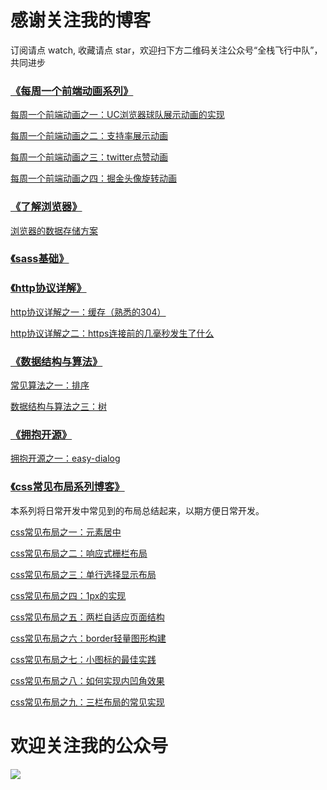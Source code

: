 # 感谢关注我的博客
订阅请点 watch, 收藏请点 star，欢迎扫下方二维码关注公众号“全栈飞行中队”，共同进步
### [《每周一个前端动画系列》](https://juejin.im/collection/5a92d57cf265da258cd80397)
[每周一个前端动画之一：UC浏览器球队展示动画的实现](https://juejin.im/post/5a74902e5188257a64266f83)

[每周一个前端动画之二：支持率展示动画](https://juejin.im/post/5a7ffb22f265da4e9016a89a)

[每周一个前端动画之三：twitter点赞动画](https://juejin.im/post/5a918bcf6fb9a063475f9bf1)

[每周一个前端动画之四：掘金头像旋转动画](https://juejin.im/post/5a9bc63f6fb9a028be357720)

### [《了解浏览器》]()
[浏览器的数据存储方案](https://zhyjor.github.io/2018/04/11/%E6%B5%8F%E8%A7%88%E5%99%A8%E7%9A%84%E6%95%B0%E6%8D%AE%E5%AD%98%E5%82%A8%E6%96%B9%E6%A1%88/)

### [《sass基础》](https://zhyjor.github.io/tags/sass%E5%9F%BA%E7%A1%80/)


### [《http协议详解》](https://zhyjor.github.io/tags/http%E5%8D%8F%E8%AE%AE%E8%AF%A6%E8%A7%A3/)

[http协议详解之一：缓存（熟悉的304）](https://zhyjor.github.io/2018/01/11/http%E5%8D%8F%E8%AE%AE%E8%AF%A6%E8%A7%A3%E4%B9%8B%E4%B8%80%EF%BC%9A%E7%BC%93%E5%AD%98%EF%BC%88%E7%86%9F%E6%82%89%E7%9A%84304%EF%BC%89/)

[http协议详解之二：https连接前的几毫秒发生了什么](https://zhyjor.github.io/2018/02/06/http%E5%8D%8F%E8%AE%AE%E8%AF%A6%E8%A7%A3%E4%B9%8B%E4%BA%8C%EF%BC%9Ahttps%E8%BF%9E%E6%8E%A5%E5%89%8D%E7%9A%84%E5%87%A0%E6%AF%AB%E7%A7%92%E5%8F%91%E7%94%9F%E4%BA%86%E4%BB%80%E4%B9%88/)

### [《数据结构与算法》 ](https://zhyjor.github.io/tags/%E6%95%B0%E6%8D%AE%E7%BB%93%E6%9E%84%E4%B8%8E%E7%AE%97%E6%B3%95/)

[常见算法之一：排序](https://zhyjor.github.io/2018/02/01/%E5%B8%B8%E8%A7%81%E7%AE%97%E6%B3%95%E4%B9%8B%E4%B8%80%EF%BC%9A%E6%8E%92%E5%BA%8F/)

[数据结构与算法之三：树](https://zhyjor.github.io/2018/03/29/%E6%95%B0%E6%8D%AE%E7%BB%93%E6%9E%84%E4%B8%8E%E7%AE%97%E6%B3%95%E4%B9%8B%E5%9B%9B%EF%BC%9A%E6%A0%91/)

### [《拥抱开源》](https://zhyjor.github.io/tags/%E6%8B%A5%E6%8A%B1%E5%BC%80%E6%BA%90/)

[拥抱开源之一：easy-dialog](https://zhyjor.github.io/2018/04/30/%E6%8B%A5%E6%8A%B1%E5%BC%80%E6%BA%90%E4%B9%8B%E4%B8%80%EF%BC%9Aeasy-dialog/)

### [《css常见布局系列博客》](https://zhyjor.github.io/tags/css%E5%B8%B8%E8%A7%81%E5%B8%83%E5%B1%80/)

本系列将日常开发中常见到的布局总结起来，以期方便日常开发。

[css常见布局之一：元素居中](https://zhyjor.github.io/2018/03/06/css%E5%B8%B8%E8%A7%81%E5%B8%83%E5%B1%80%E4%B9%8B%E4%B8%80%EF%BC%9A%E5%85%83%E7%B4%A0%E5%B1%85%E4%B8%AD/)

[css常见布局之二：响应式栅栏布局](https://zhyjor.github.io/2018/04/11/css%E5%B8%B8%E8%A7%81%E5%B8%83%E5%B1%80%E4%B9%8B%E4%BA%8C%EF%BC%9A%E5%93%8D%E5%BA%94%E5%BC%8F%E6%A0%85%E6%A0%8F%E5%B8%83%E5%B1%80/)

[css常见布局之三：单行选择显示布局](https://zhyjor.github.io/2018/06/11/css%E5%B8%B8%E8%A7%81%E5%B8%83%E5%B1%80%E4%B9%8B%E4%B8%89%EF%BC%9A%E5%8D%95%E8%A1%8C%E9%80%89%E6%8B%A9%E6%98%BE%E7%A4%BA%E5%B8%83%E5%B1%80/)

[css常见布局之四：1px的实现](https://zhyjor.github.io/2018/06/19/css%E5%B8%B8%E8%A7%81%E5%B8%83%E5%B1%80%E4%B9%8B%E5%9B%9B%EF%BC%9A1px%E7%9A%84%E5%AE%9E%E7%8E%B0/)

[css常见布局之五：两栏自适应页面结构](https://zhyjor.github.io/2018/06/26/css%E5%B8%B8%E8%A7%81%E5%B8%83%E5%B1%80%E4%B9%8B%E4%BA%94%EF%BC%9A%E4%B8%A4%E6%A0%8F%E8%87%AA%E9%80%82%E5%BA%94%E9%A1%B5%E9%9D%A2%E7%BB%93%E6%9E%84/)

[css常见布局之六：border轻量图形构建](https://zhyjor.github.io/2018/06/27/css%E5%B8%B8%E8%A7%81%E5%B8%83%E5%B1%80%E4%B9%8B%E5%85%AD%EF%BC%9Aborder%E8%BD%BB%E9%87%8F%E5%9B%BE%E5%BD%A2%E6%9E%84%E5%BB%BA/)

[css常见布局之七：小图标的最佳实践](https://zhyjor.github.io/2018/06/28/css%E5%B8%B8%E8%A7%81%E5%B8%83%E5%B1%80%E4%B9%8B%E4%B8%83%EF%BC%9A%E5%B0%8F%E5%9B%BE%E6%A0%87%E7%9A%84%E6%9C%80%E4%BD%B3%E5%AE%9E%E8%B7%B5/)

[css常见布局之八：如何实现内凹角效果](https://zhyjor.github.io/2018/07/06/css%E5%B8%B8%E8%A7%81%E5%B8%83%E5%B1%80%E4%B9%8B%E5%85%AB%EF%BC%9A%E5%A6%82%E4%BD%95%E5%AE%9E%E7%8E%B0%E5%86%85%E5%87%B9%E8%A7%92%E6%95%88%E6%9E%9C/)

[css常见布局之九：三栏布局的常见实现](https://zhyjor.github.io/2018/07/16/css%E5%B8%B8%E8%A7%81%E5%B8%83%E5%B1%80%E4%B9%8B%E4%B9%9D%EF%BC%9A%E4%B8%89%E6%A0%8F%E5%B8%83%E5%B1%80%E7%9A%84%E5%B8%B8%E8%A7%81%E5%AE%9E%E7%8E%B0/)






# 欢迎关注我的公众号
![](http://oankigr4l.bkt.clouddn.com/wexin.png)


